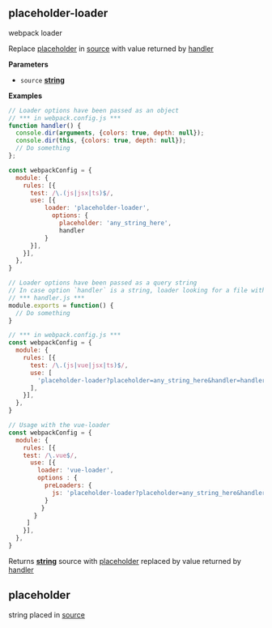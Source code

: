 <!-- Generated by documentation.js. Update this documentation by updating the source code. -->

## placeholder-loader

webpack loader

Replace [placeholder][1] in [source][2] with value returned by [handler][3]

**Parameters**

-   `source` **[string][4]** 

**Examples**

```javascript
// Loader options have been passed as an object
// *** in webpack.config.js ***
function handler() {
  console.dir(arguments, {colors: true, depth: null});
  console.dir(this, {colors: true, depth: null});
  // Do something
};

const webpackConfig = {
  module: {
    rules: [{
      test: /\.(js|jsx|ts)$/,
      use: [{
          loader: 'placeholder-loader',
            options: {
              placeholder: 'any_string_here',
              handler
          }
      }],
    }],
  },
}

// Loader options have been passed as a query string
// In case option `handler` is a string, loader looking for a file with appropriate name and 'require' it'.
// *** handler.js ***
module.exports = function() {
  // Do something
}

// *** in webpack.config.js ***
const webpackConfig = {
  module: {
    rules: [{
      test: /\.(js|vue|jsx|ts)$/,
      use: [
        'placeholder-loader?placeholder=any_string_here&handler=handlerPath'
      ],
    }],
  },
}

// Usage with the vue-loader
const webpackConfig = {
  module: {
    rules: [{
    test: /\.vue$/,
      use: [{
        loader: 'vue-loader',
        options : {
          preLoaders: {
            js: 'placeholder-loader?placeholder=any_string_here&handler=handlerPath'
          }
         }
       }
     ]
    }],
  },
}
```

Returns **[string][4]** source with [placeholder][1] replaced by value returned by [handler][5]

## placeholder

string placed in [source][6]

[1]: #placeholder

[2]: #source

[3]: #handler

[4]: https://developer.mozilla.org/docs/Web/JavaScript/Reference/Global_Objects/String

[5]: handler

[6]: source
